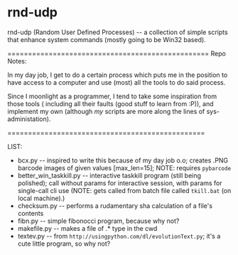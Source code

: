# rnd-udp

rnd-udp (Random User Defined Processes) -- a collection of simple scripts that enhance system commands (mostly going to be Win32 based).

=================================================
Repo Notes:

In my day job, I get to do a certain process
which puts me in the position to have access to
a computer and use (most) all the tools to do
said process.

Since I moonlight as a programmer, I tend to
take some inspiration from those tools (
including all their faults (good stuff to learn
from :P)), and implement my own (although
_my_ scripts are more along the lines of sys-
administation).

================================================

LIST:
- bcx.py -- inspired to write this because of my day job o.o; creates .PNG barcode images of given values [max_len=15]; NOTE: requires `pybarcode`
- better_win_taskkill.py -- interactive taskkill program (still being polished); call without params for interactive session, with params for single-call cli use
                              (NOTE: gets called from batch file called `tkill.bat` (on local machine).)
- checksum.py -- performs a rudamentary sha calculation of a file's contents
- fibn.py -- simple fibonocci program, because why not?
- makefile.py -- makes a file of .* type in the cwd
- textev.py -- from `http://usingpython.com/dl/evolutionText.py`; it's a cute little program, so why not?
